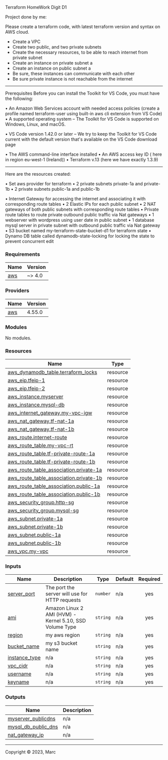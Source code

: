 Terraform HomeWork Digit D1

Project done by me:

Please create a terraform code, with latest terraform version and syntax on AWS cloud.
 - Create a VPC
 - Create two public, and two private subnets
 - Create the necessary resources, to be able to reach internet from private subnet 
 - Create an instance on private subnet a
 - Create an instance on public subnet a
 - Be sure, these instances can communicate with each other
 - Be sure private instance is not reachable from the internet
 
-------------

Prerequisites
Before you can install the Toolkit for VS Code, you must have the following:

•	An Amazon Web Services account with needed access policies  (create a profile named terraform-user using built-in aws cli extension from VS Code)
•	A supported operating system – The Toolkit for VS Code is supported on Windows, Linux, and macOS.

•	VS Code version 1.42.0 or later – We try to keep the Toolkit for VS Code current with the default version that's available on the VS Code download page

•	The AWS command-line interface installed 
•	An AWS access key ID ( here in region eu-west-1 (Ireland))
•	Terraform v.13 (here we have exactly 1.3.9)

---------------

Here are the resources created:

•	Set aws provider for terraform
•	2 private subnets private-1a and private-1b
•	2 private subnets public-1a and public-1b


•	Internet Gateway for accessing the internet and associating it with corresponding route tables
•	2 Elastic IPs for each public subnet
•	2 NAT gateways of both public subnets with corresponding route tables
•	Private route tables to route private outbound public traffic via Nat gateways
•	1 webserver with wordpress using user date in public subnet 
•	1 database mysql server in private subnet with outbound public traffic via Nat gateway
•	S3 bucket named my-terraform-state-bucket-d1 for terraform state
•	Dynamo DB table called dynamodb-state-locking for locking the state to prevent concurrent edit

<!-- BEGIN_TF_DOCS -->

### Requirements

| Name | Version |
|------|---------|
| <a name="requirement_aws"></a> [aws](#requirement\_aws) | ~> 4.0 |

### Providers

| Name | Version |
|------|---------|
| <a name="provider_aws"></a> [aws](#provider\_aws) | 4.55.0 |

### Modules

No modules.

### Resources

| Name | Type |
|------|------|
| [aws_dynamodb_table.terraform_locks](https://registry.terraform.io/providers/hashicorp/aws/latest/docs/resources/dynamodb_table) | resource |
| [aws_eip.tfeip-1](https://registry.terraform.io/providers/hashicorp/aws/latest/docs/resources/eip) | resource |
| [aws_eip.tfeip-2](https://registry.terraform.io/providers/hashicorp/aws/latest/docs/resources/eip) | resource |
| [aws_instance.myserver](https://registry.terraform.io/providers/hashicorp/aws/latest/docs/resources/instance) | resource |
| [aws_instance.mysql-db](https://registry.terraform.io/providers/hashicorp/aws/latest/docs/resources/instance) | resource |
| [aws_internet_gateway.my-vpc-igw](https://registry.terraform.io/providers/hashicorp/aws/latest/docs/resources/internet_gateway) | resource |
| [aws_nat_gateway.tf-nat-1a](https://registry.terraform.io/providers/hashicorp/aws/latest/docs/resources/nat_gateway) | resource |
| [aws_nat_gateway.tf-nat-1b](https://registry.terraform.io/providers/hashicorp/aws/latest/docs/resources/nat_gateway) | resource |
| [aws_route.internet-route](https://registry.terraform.io/providers/hashicorp/aws/latest/docs/resources/route) | resource |
| [aws_route_table.my-vpc-rt](https://registry.terraform.io/providers/hashicorp/aws/latest/docs/resources/route_table) | resource |
| [aws_route_table.tf-private-route-1a](https://registry.terraform.io/providers/hashicorp/aws/latest/docs/resources/route_table) | resource |
| [aws_route_table.tf-private-route-1b](https://registry.terraform.io/providers/hashicorp/aws/latest/docs/resources/route_table) | resource |
| [aws_route_table_association.private-1a](https://registry.terraform.io/providers/hashicorp/aws/latest/docs/resources/route_table_association) | resource |
| [aws_route_table_association.private-1b](https://registry.terraform.io/providers/hashicorp/aws/latest/docs/resources/route_table_association) | resource |
| [aws_route_table_association.public-1a](https://registry.terraform.io/providers/hashicorp/aws/latest/docs/resources/route_table_association) | resource |
| [aws_route_table_association.public-1b](https://registry.terraform.io/providers/hashicorp/aws/latest/docs/resources/route_table_association) | resource |
| [aws_security_group.http-sg](https://registry.terraform.io/providers/hashicorp/aws/latest/docs/resources/security_group) | resource |
| [aws_security_group.mysql-sg](https://registry.terraform.io/providers/hashicorp/aws/latest/docs/resources/security_group) | resource |
| [aws_subnet.private-1a](https://registry.terraform.io/providers/hashicorp/aws/latest/docs/resources/subnet) | resource |
| [aws_subnet.private-1b](https://registry.terraform.io/providers/hashicorp/aws/latest/docs/resources/subnet) | resource |
| [aws_subnet.public-1a](https://registry.terraform.io/providers/hashicorp/aws/latest/docs/resources/subnet) | resource |
| [aws_subnet.public-1b](https://registry.terraform.io/providers/hashicorp/aws/latest/docs/resources/subnet) | resource |
| [aws_vpc.my-vpc](https://registry.terraform.io/providers/hashicorp/aws/latest/docs/resources/vpc) | resource |

### Inputs

| Name | Description | Type | Default | Required |
|------|-------------|------|---------|:--------:|
| <a name="input_server_port"></a> [server\_port](#input\_server\_port) | The port the server will use for HTTP requests | `number` | n/a | yes |
| <a name="input_ami"></a> [ami](#input\_ami) | Amazon Linux 2 AMI (HVM) - Kernel 5.10, SSD Volume Type | `string` | n/a | yes |
| <a name="input_region"></a> [region](#input\_region) | my aws region | `string` | n/a | yes |
| <a name="input_bucket_name"></a> [bucket\_name](#input\_bucket\_name) | my s3 bucket name | `string` | n/a | yes |
| <a name="input_instance_type"></a> [instance\_type](#input\_instance\_type) | n/a | `string` | n/a | yes |
| <a name="input_vpc_cidr"></a> [vpc\_cidr](#input\_vpc\_cidr) | n/a | `string` | n/a | yes |
| <a name="input_username"></a> [username](#input\_username) | n/a | `string` | n/a | yes |
| <a name="input_keyname"></a> [keyname](#input\_keyname) | n/a | `string` | n/a | yes |

### Outputs

| Name | Description |
|------|-------------|
| <a name="output_myserver_publicdns"></a> [myserver\_publicdns](#output\_myserver\_publicdns) | n/a |
| <a name="output_mysql_db_public_dns"></a> [mysql\_db\_public\_dns](#output\_mysql\_db\_public\_dns) | n/a |
| <a name="output_nat_gateway_ip"></a> [nat\_gateway\_ip](#output\_nat\_gateway\_ip) | n/a |

---

Copyright © 2023, Marc
<!-- END_TF_DOCS -->